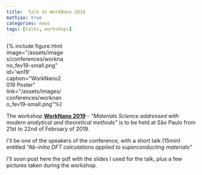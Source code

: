 ```yaml
---
title:  Talk at WorkNano 2019
mathjax: true
categories: news
tags: [talks, workshops]
---
```


<div class="float-right mx-3" style="width:30%">
{% include figure.html image="/assets/images/conferences/worknano_fev19-small.png" id='wn19' caption="WorkNano2019 Poster" link="/assets/images/conferences/worknano_fev19-small.png"%}
</div>

The workshop **[WorkNano 2019]** - *"Materials Science addressed with modern analytical and theoretical methods"* is to be held at São Paulo from 21st to 22nd of February of 2019.

I'll be one of the speakers of the conference, with a short talk (15min) entitled *“Ab-initio DFT calculations applied to superconducting materials”*

I'll soon post here the pdf with the slides I used for the talk, plus a few pictures taken during the workshop.

[WorkNano 2019]: http://fep.if.usp.br/~worknano/
